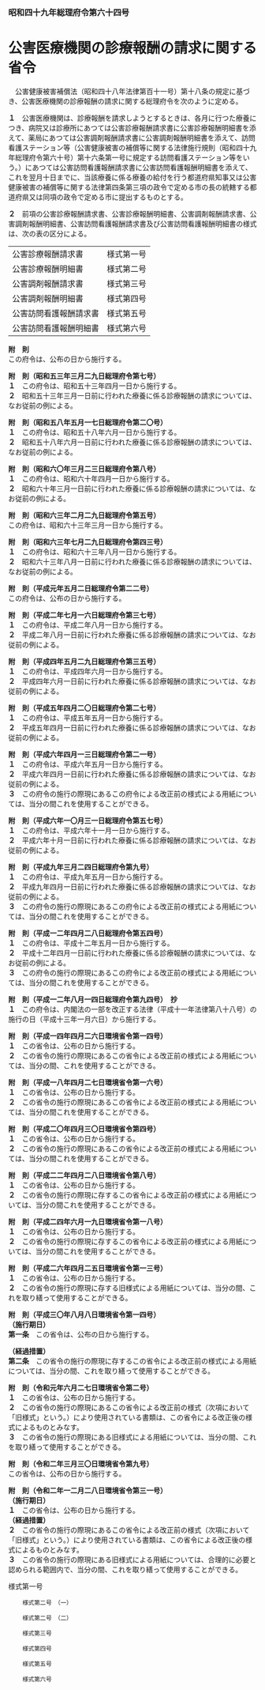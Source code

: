 ### 昭和四十九年総理府令第六十四号  
# 公害医療機関の診療報酬の請求に関する省令  
　公害健康被害補償法（昭和四十八年法律第百十一号）第十八条の規定に基づき、公害医療機関の診療報酬の請求に関する総理府令を次のように定める。  
  
**１**　公害医療機関は、診療報酬を請求しようとするときは、各月に行つた療養につき、病院又は診療所にあつては公害診療報酬請求書に公害診療報酬明細書を添えて、薬局にあつては公害調剤報酬請求書に公害調剤報酬明細書を添えて、訪問看護ステーション等（公害健康被害の補償等に関する法律施行規則（昭和四十九年総理府令第六十号）第十六条第一号に規定する訪問看護ステーション等をいう。）にあつては公害訪問看護報酬請求書に公害訪問看護報酬明細書を添えて、これを翌月十日までに、当該療養に係る療養の給付を行う都道府県知事又は公害健康被害の補償等に関する法律第四条第三項の政令で定める市の長の統轄する都道府県又は同項の政令で定める市に提出するものとする。  
  
**２**　前項の公害診療報酬請求書、公害診療報酬明細書、公害調剤報酬請求書、公害調剤報酬明細書、公害訪問看護報酬請求書及び公害訪問看護報酬明細書の様式は、次の表の区分による。  

|||  
| --- | --- |  
|公害診療報酬請求書|様式第一号|  
|公害診療報酬明細書|様式第二号|  
|公害調剤報酬請求書|様式第三号|  
|公害調剤報酬明細書|様式第四号|  
|公害訪問看護報酬請求書|様式第五号|  
|公害訪問看護報酬明細書|様式第六号|  
  
  
**附　則**  
この府令は、公布の日から施行する。  
  
**附　則（昭和五三年三月二九日総理府令第七号）**  
**１**　この府令は、昭和五十三年四月一日から施行する。  
**２**　昭和五十三年三月一日前に行われた療養に係る診療報酬の請求については、なお従前の例による。  
  
**附　則（昭和五八年五月一七日総理府令第二〇号）**  
**１**　この府令は、昭和五十八年六月一日から施行する。  
**２**　昭和五十八年六月一日前に行われた療養に係る診療報酬の請求については、なお従前の例による。  
  
**附　則（昭和六〇年三月二三日総理府令第八号）**  
**１**　この府令は、昭和六十年四月一日から施行する。  
**２**　昭和六十年三月一日前に行われた療養に係る診療報酬の請求については、なお従前の例による。  
  
**附　則（昭和六三年二月二九日総理府令第五号）**  
この府令は、昭和六十三年三月一日から施行する。  
  
**附　則（昭和六三年七月二九日総理府令第四三号）**  
**１**　この府令は、昭和六十三年八月一日から施行する。  
**２**　昭和六十三年八月一日前に行われた療養に係る診療報酬の請求については、なお従前の例による。  
  
**附　則（平成元年五月二日総理府令第二二号）**  
この府令は、公布の日から施行する。  
  
**附　則（平成二年七月一六日総理府令第三七号）**  
**１**　この府令は、平成二年八月一日から施行する。  
**２**　平成二年八月一日前に行われた療養に係る診療報酬の請求については、なお従前の例による。  
  
**附　則（平成四年五月二九日総理府令第三五号）**  
**１**　この府令は、平成四年六月一日から施行する。  
**２**　平成四年六月一日前に行われた療養に係る診療報酬の請求については、なお従前の例による。  
  
**附　則（平成五年四月二〇日総理府令第二七号）**  
**１**　この府令は、平成五年五月一日から施行する。  
**２**　平成五年四月一日前に行われた療養に係る診療報酬の請求については、なお従前の例による。  
  
**附　則（平成六年四月一三日総理府令第二一号）**  
**１**　この府令は、平成六年五月一日から施行する。  
**２**　平成六年四月一日前に行われた療養に係る診療報酬の請求については、なお従前の例による。  
**３**　この府令の施行の際現にあるこの府令による改正前の様式による用紙については、当分の間これを使用することができる。  
  
**附　則（平成六年一〇月三一日総理府令第五七号）**  
**１**　この府令は、平成六年十一月一日から施行する。  
**２**　平成六年十月一日前に行われた療養に係る診療報酬の請求については、なお従前の例による。  
  
**附　則（平成九年三月二四日総理府令第九号）**  
**１**　この府令は、平成九年五月一日から施行する。  
**２**　平成九年四月一日前に行われた療養に係る診療報酬の請求については、なお従前の例による。  
**３**　この府令の施行の際現にあるこの府令による改正前の様式による用紙については、当分の間これを使用することができる。  
  
**附　則（平成一二年四月二八日総理府令第五四号）**  
**１**　この府令は、平成十二年五月一日から施行する。  
**２**　平成十二年四月一日前に行われた療養に係る診療報酬の請求については、なお従前の例による。  
**３**　この府令の施行の際現にあるこの府令による改正前の様式による用紙については、当分の間これを使用することができる。  
  
**附　則（平成一二年八月一四日総理府令第九四号）　抄**  
**１**　この府令は、内閣法の一部を改正する法律（平成十一年法律第八十八号）の施行の日（平成十三年一月六日）から施行する。  
  
**附　則（平成一四年四月二六日環境省令第一四号）**  
**１**　この省令は、公布の日から施行する。  
**２**　この省令の施行の際現にあるこの省令による改正前の様式による用紙については、当分の間、これを使用することができる。  
  
**附　則（平成一八年四月二七日環境省令第一六号）**  
**１**　この省令は、公布の日から施行する。  
**２**　この省令の施行の際現にあるこの省令による改正前の様式による用紙については、当分の間これを使用することができる。  
  
**附　則（平成二〇年四月三〇日環境省令第四号）**  
**１**　この省令は、公布の日から施行する。  
**２**　この省令の施行の際現にあるこの省令による改正前の様式による用紙については、当分の間これを使用することができる。  
  
**附　則（平成二二年四月二八日環境省令第八号）**  
**１**　この省令は、公布の日から施行する。  
**２**　この省令の施行の際現に存するこの省令による改正前の様式による用紙については、当分の間これを使用することができる。  
  
**附　則（平成二四年六月一九日環境省令第一八号）**  
**１**　この省令は、公布の日から施行する。  
**２**　この省令の施行の際現に存するこの省令による改正前の様式による用紙については、当分の間これを使用することができる。  
  
**附　則（平成二六年四月二五日環境省令第一三号）**  
**１**　この省令は、公布の日から施行する。  
**２**　この省令の施行の際現に存する旧様式による用紙については、当分の間、これを取り繕って使用することができる。  
  
**附　則（平成三〇年八月八日環境省令第一四号）**  
**（施行期日）**  
**第一条**　この省令は、公布の日から施行する。  
  
**（経過措置）**  
**第二条**　この省令の施行の際現に存するこの省令による改正前の様式による用紙については、当分の間、これを取り繕って使用することができる。  
  
**附　則（令和元年六月二七日環境省令第二号）**  
**１**　この省令は、公布の日から施行する。  
**２**　この省令の施行の際現にあるこの省令による改正前の様式（次項において「旧様式」という。）により使用されている書類は、この省令による改正後の様式によるものとみなす。  
**３**　この省令の施行の際現にある旧様式による用紙については、当分の間、これを取り繕って使用することができる。  
  
**附　則（令和二年三月三〇日環境省令第九号）**  
この省令は、公布の日から施行する。  
  
**附　則（令和二年一二月二八日環境省令第三一号）**  
**（施行期日）**  
**１**　この省令は、公布の日から施行する。  
**（経過措置）**  
**２**　この省令の施行の際現にあるこの省令による改正前の様式（次項において「旧様式」という。）により使用されている書類は、この省令による改正後の様式によるものとみなす。  
**３**　この省令の施行の際現にある旧様式による用紙については、合理的に必要と認められる範囲内で、当分の間、これを取り繕って使用することができる。  
  
様式第一号
          
        様式第二号　（一）
          
        様式第二号　（二）
          
        様式第三号
          
        様式第四号
          
        様式第五号
          
        様式第六号
          
        